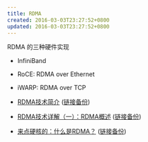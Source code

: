 ```yaml
---
title: RDMA
created: 2016-03-03T23:27:52+0800
updated: 2016-03-03T23:27:52+0800
---
```



RDMA 的三种硬件实现

- InfiniBand
- RoCE: RDMA over Ethernet
- iWARP: RDMA over TCP

- [RDMA技术简介](https://www.jianshu.com/p/329427415f36) ([链接备份](https://web.archive.org/web/20230301065301/https://www.jianshu.com/p/329427415f36))
- [RDMA技术详解（一）：RDMA概述](https://zhuanlan.zhihu.com/p/55142557) ([链接备份](https://archive.md/XLCxa))
- [来点硬核的：什么是RDMA？](https://cloud.tencent.com/developer/article/1420687) ([链接备份](https://web.archive.org/web/20220215165900/https://cloud.tencent.com/developer/article/1420687))
